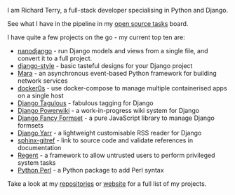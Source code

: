 I am Richard Terry, a full-stack developer specialising in Python and Django.

See what I have in the pipeline in my [open source tasks](https://github.com/users/radiac/projects/6) board.

I have quite a few projects on the go - my current top ten are:

* [nanodjango](https://github.com/radiac/nanodjango) - run Django models and views from a single file, and convert it to a full project.
* [django-style](https://github.com/radiac/django-style) - basic tasteful designs for your Django project
* [Mara](https://github.com/radiac/mara) - an asynchronous event-based Python framework for building network services
* [docker0s](https://github.com/radiac/docker0s) - use docker-compose to manage multiple containerised apps on a single host
* [Django Tagulous](https://github.com/radiac/django-tagulous) - fabulous tagging for Django
* [Django Powerwiki](https://github.com/radiac/django-powerwiki) - a work-in-progress wiki system for Django
* [Django Fancy Formset](https://github.com/radiac/django-fancy-formset) - a pure JavaScript library to manage Django formsets 
* [Django Yarr](https://github.com/radiac/django-yarr) - a lightweight customisable RSS reader for Django
* [sphinx-gitref](https://github.com/radiac/sphinx-gitref) - link to source code and validate references in documentation
* [Regent](https://github.com/radiac/regent) - a framework to allow untrusted users to perform privileged system tasks
* [Python Perl](https://github.com/radiac/python-perl) - a Python package to add Perl syntax

Take a look at my [repositories](https://github.com/radiac?tab=repositories) or [website](https://radiac.net/projects/) for a full list of my projects.
